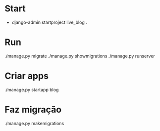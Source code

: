 # Start
* django-admin startproject live_blog .

# Run
./manage.py migrate
./manage.py showmigrations
./manage.py runserver

# Criar apps
./manage.py startapp blog

# Faz migração
./manage.py makemigrations